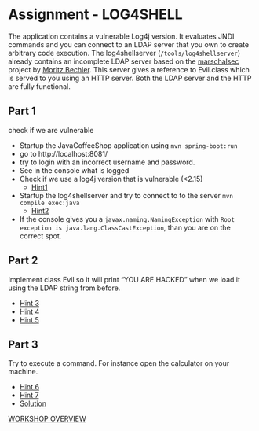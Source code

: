 # Assignment - LOG4SHELL

The application contains a vulnerable Log4j version. It evaluates JNDI commands and you can connect to an LDAP server that you own to create arbitrary code execution.
The log4shellserver (`/tools/log4shellserver`) already contains an incomplete LDAP server based on the [marschalsec](https://github.com/mbechler/marshalsec/blob/master/src/main/java/marshalsec/jndi/LDAPRefServer.java) project by [Moritz Bechler](https://github.com/mbechler). This server gives a reference to Evil.class which is served to you using an HTTP server. Both the LDAP server and the HTTP are fully functional.

## Part 1
check if we are vulnerable

- Startup the JavaCoffeeShop application using `mvn spring-boot:run`
- go to http://localhost:8081/
- try to login with an incorrect username and password.
- See in the console what is logged
- Check if we use a log4j version that is vulnerable (<2.15)
    - [Hint1](hint1.md)
- Startup the log4shellserver and try to connect to to the server `mvn compile exec:java`
    - [Hint2](hint2.md)
- If the console gives you a `javax.naming.NamingException` with `Root exception is java.lang.ClassCastException`, than you are on the correct spot.

## Part 2
Implement class Evil so it will print “YOU ARE HACKED” when we load it using the LDAP string from before.

- [Hint 3](hint3.md)
- [Hint 4](hint4.md)
- [Hint 5](hint5.md)


## Part 3
Try to execute a command.
For instance open the calculator on your machine.

- [Hint 6](hint6.md)
- [Hint 7](hint7.md)
- [Solution](solution.md)

[WORKSHOP OVERVIEW](../WORKSHOP.MD)